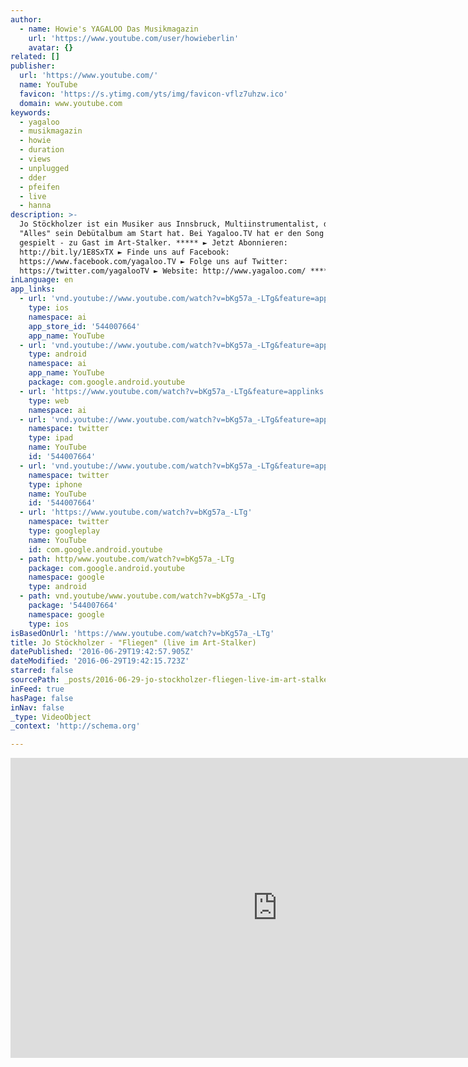 ```yaml
---
author:
  - name: Howie's YAGALOO Das Musikmagazin
    url: 'https://www.youtube.com/user/howieberlin'
    avatar: {}
related: []
publisher:
  url: 'https://www.youtube.com/'
  name: YouTube
  favicon: 'https://s.ytimg.com/yts/img/favicon-vflz7uhzw.ico'
  domain: www.youtube.com
keywords:
  - yagaloo
  - musikmagazin
  - howie
  - duration
  - views
  - unplugged
  - dder
  - pfeifen
  - live
  - hanna
description: >-
  Jo Stöckholzer ist ein Musiker aus Innsbruck, Multiinstrumentalist, der mit
  "Alles" sein Debütalbum am Start hat. Bei Yagaloo.TV hat er den Song "Frieden"
  gespielt - zu Gast im Art-Stalker. ***** ► Jetzt Abonnieren:
  http://bit.ly/1E8SxTX ► Finde uns auf Facebook:
  https://www.facebook.com/yagaloo.TV ► Folge uns auf Twitter:
  https://twitter.com/yagalooTV ► Website: http://www.yagaloo.com/ *****
inLanguage: en
app_links:
  - url: 'vnd.youtube://www.youtube.com/watch?v=bKg57a_-LTg&feature=applinks'
    type: ios
    namespace: ai
    app_store_id: '544007664'
    app_name: YouTube
  - url: 'vnd.youtube://www.youtube.com/watch?v=bKg57a_-LTg&feature=applinks'
    type: android
    namespace: ai
    app_name: YouTube
    package: com.google.android.youtube
  - url: 'https://www.youtube.com/watch?v=bKg57a_-LTg&feature=applinks'
    type: web
    namespace: ai
  - url: 'vnd.youtube://www.youtube.com/watch?v=bKg57a_-LTg&feature=applinks'
    namespace: twitter
    type: ipad
    name: YouTube
    id: '544007664'
  - url: 'vnd.youtube://www.youtube.com/watch?v=bKg57a_-LTg&feature=applinks'
    namespace: twitter
    type: iphone
    name: YouTube
    id: '544007664'
  - url: 'https://www.youtube.com/watch?v=bKg57a_-LTg'
    namespace: twitter
    type: googleplay
    name: YouTube
    id: com.google.android.youtube
  - path: http/www.youtube.com/watch?v=bKg57a_-LTg
    package: com.google.android.youtube
    namespace: google
    type: android
  - path: vnd.youtube/www.youtube.com/watch?v=bKg57a_-LTg
    package: '544007664'
    namespace: google
    type: ios
isBasedOnUrl: 'https://www.youtube.com/watch?v=bKg57a_-LTg'
title: Jo Stöckholzer - "Fliegen" (live im Art-Stalker)
datePublished: '2016-06-29T19:42:57.905Z'
dateModified: '2016-06-29T19:42:15.723Z'
starred: false
sourcePath: _posts/2016-06-29-jo-stockholzer-fliegen-live-im-art-stalker.md
inFeed: true
hasPage: false
inNav: false
_type: VideoObject
_context: 'http://schema.org'

---
```

<iframe src="https://cdn.embedly.com/widgets/media.html?src=https%3A%2F%2Fwww.youtube.com%2Fembed%2FbKg57a_-LTg%3Ffeature%3Doembed&amp;url=http%3A%2F%2Fwww.youtube.com%2Fwatch%3Fv%3DbKg57a_-LTg&amp;image=https%3A%2F%2Fi.ytimg.com%2Fvi%2FbKg57a_-LTg%2Fhqdefault.jpg&amp;key=b7d04c9b404c499eba89ee7072e1c4f7&amp;type=text%2Fhtml&amp;schema=youtube" width="854" height="480" scrolling="no" frameborder="0" allowfullscreen="" style=""></iframe>